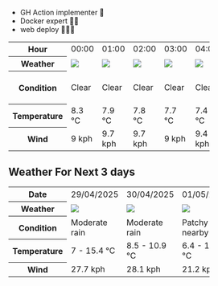 - GH Action implementer 🚀
- Docker expert 🐳🚢
- web deploy 👨🏻‍💻

<div style="width:400px">


<table>
    <tr>
        <th>Hour</th>
        <td>00:00</td><td>01:00</td><td>02:00</td><td>03:00</td><td>04:00</td><td>05:00</td><td>06:00</td><td>07:00</td><td>08:00</td><td>09:00</td><td>10:00</td><td>11:00</td><td>12:00</td><td>13:00</td><td>14:00</td><td>15:00</td><td>16:00</td><td>17:00</td><td>18:00</td><td>19:00</td><td>20:00</td><td>21:00</td><td>22:00</td><td>23:00</td>
    </tr>
    <tr>
        <th>Weather</th>
        <td><img src="https://cdn.weatherapi.com/weather/64x64/night/113.png"></img></td><td><img src="https://cdn.weatherapi.com/weather/64x64/night/113.png"></img></td><td><img src="https://cdn.weatherapi.com/weather/64x64/night/113.png"></img></td><td><img src="https://cdn.weatherapi.com/weather/64x64/night/113.png"></img></td><td><img src="https://cdn.weatherapi.com/weather/64x64/night/113.png"></img></td><td><img src="https://cdn.weatherapi.com/weather/64x64/night/116.png"></img></td><td><img src="https://cdn.weatherapi.com/weather/64x64/night/122.png"></img></td><td><img src="https://cdn.weatherapi.com/weather/64x64/night/122.png"></img></td><td><img src="https://cdn.weatherapi.com/weather/64x64/day/113.png"></img></td><td><img src="https://cdn.weatherapi.com/weather/64x64/day/113.png"></img></td><td><img src="https://cdn.weatherapi.com/weather/64x64/day/113.png"></img></td><td><img src="https://cdn.weatherapi.com/weather/64x64/day/113.png"></img></td><td><img src="https://cdn.weatherapi.com/weather/64x64/day/113.png"></img></td><td><img src="https://cdn.weatherapi.com/weather/64x64/day/113.png"></img></td><td><img src="https://cdn.weatherapi.com/weather/64x64/day/113.png"></img></td><td><img src="https://cdn.weatherapi.com/weather/64x64/day/113.png"></img></td><td><img src="https://cdn.weatherapi.com/weather/64x64/day/113.png"></img></td><td><img src="https://cdn.weatherapi.com/weather/64x64/day/116.png"></img></td><td><img src="https://cdn.weatherapi.com/weather/64x64/night/116.png"></img></td><td><img src="https://cdn.weatherapi.com/weather/64x64/night/296.png"></img></td><td><img src="https://cdn.weatherapi.com/weather/64x64/night/302.png"></img></td><td><img src="https://cdn.weatherapi.com/weather/64x64/night/296.png"></img></td><td><img src="https://cdn.weatherapi.com/weather/64x64/night/266.png"></img></td><td><img src="https://cdn.weatherapi.com/weather/64x64/night/176.png"></img></td>
    </tr>
    <tr>
        <th>Condition</th>
        <td width="200px">Clear </td><td width="200px">Clear </td><td width="200px">Clear </td><td width="200px">Clear </td><td width="200px">Clear </td><td width="200px">Partly Cloudy </td><td width="200px">Overcast </td><td width="200px">Overcast </td><td width="200px">Sunny</td><td width="200px">Sunny</td><td width="200px">Sunny</td><td width="200px">Sunny</td><td width="200px">Sunny</td><td width="200px">Sunny</td><td width="200px">Sunny</td><td width="200px">Sunny</td><td width="200px">Sunny</td><td width="200px">Partly Cloudy </td><td width="200px">Partly cloudy</td><td width="200px">Light rain</td><td width="200px">Moderate rain</td><td width="200px">Light rain</td><td width="200px">Light drizzle</td><td width="200px">Patchy rain nearby</td>
    </tr>
    <tr>
        <th>Temperature</th>
        <td>8.3 °C</td><td>7.9 °C</td><td>7.8 °C</td><td>7.7 °C</td><td>7.4 °C</td><td>7 °C</td><td>7 °C</td><td>7 °C</td><td>7.3 °C</td><td>9.2 °C</td><td>11.2 °C</td><td>12.9 °C</td><td>14 °C</td><td>15 °C</td><td>15.3 °C</td><td>15.4 °C</td><td>15.1 °C</td><td>14.4 °C</td><td>14.2 °C</td><td>12.7 °C</td><td>11.6 °C</td><td>11 °C</td><td>10.2 °C</td><td>9.8 °C</td>
    </tr>
    <tr>
        <th>Wind</th>
        <td>9 kph</td><td>9.7 kph</td><td>9.7 kph</td><td>9 kph</td><td>9.4 kph</td><td>8.3 kph</td><td>8.6 kph</td><td>9.4 kph</td><td>10.1 kph</td><td>12.2 kph</td><td>15.1 kph</td><td>17.6 kph</td><td>19.8 kph</td><td>21.6 kph</td><td>22 kph</td><td>22.7 kph</td><td>24.8 kph</td><td>25.2 kph</td><td>27.7 kph</td><td>25.9 kph</td><td>24.8 kph</td><td>21.2 kph</td><td>21.6 kph</td><td>22.3 kph</td>
    </tr>
</table>


<div/>

## Weather For Next 3 days

<div style="width:400px">


<table>
    <tr>
        <th>Date</th>
        <td>29/04/2025</td><td>30/04/2025</td><td>01/05/2025</td>
    </tr>
    <tr>
        <th>Weather</th>
        <td><img src="https://cdn.weatherapi.com/weather/64x64/day/302.png"/></td><td><img src="https://cdn.weatherapi.com/weather/64x64/day/302.png"/></td><td><img src="https://cdn.weatherapi.com/weather/64x64/day/176.png"/></td>
    </tr>
    <tr>
        <th>Condition</th>
        <td width="200px">Moderate rain</td><td width="200px">Moderate rain</td><td width="200px">Patchy rain nearby</td>
    </tr>
    <tr>
        <th>Temperature</th>
        <td>7 -  15.4 °C</td><td>8.5 -  10.9 °C</td><td>6.4 -  11.3 °C</td>
    </tr>
    <tr>
        <th>Wind</th>
        <td>27.7 kph</td><td>28.1 kph</td><td>21.2 kph</td>
    </tr>
</table>


<div/>


